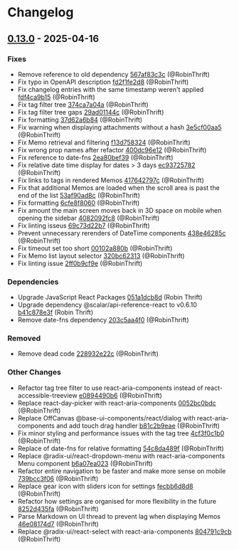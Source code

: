 # Changelog

## [0.13.0](https://github.com/RobinThrift/conveyor/releases/tag/v0.13.0) - 2025-04-16

### <!-- 1 -->Fixes

- Remove reference to old dependency [567af83c3c](https://github.com/RobinThrift/conveyor/commit/567af83c3c8ed2de726625036e152b4d0fe20e13) (@RobinThrift)
- Fix typo in OpenAPI description [fd2f1fe2d8](https://github.com/RobinThrift/conveyor/commit/fd2f1fe2d86361ab51481604c2ab5e3cfa63e483) (@RobinThrift)
- Fix changelog entries with the same timestamp weren't applied [fdf4ca9b15](https://github.com/RobinThrift/conveyor/commit/fdf4ca9b1505538af0c59f80d6231e93e5517317) (@RobinThrift)
- Fix tag filter tree [374ca7a04a](https://github.com/RobinThrift/conveyor/commit/374ca7a04a7cd6d790579e706e4e42593d1a8c92) (@RobinThrift)
- Fix tag filter tree gaps [29ad01144c](https://github.com/RobinThrift/conveyor/commit/29ad01144cdcbffa4a741b29ff149fc2ba066acd) (@RobinThrift)
- Fix formatting [37d62a6b84](https://github.com/RobinThrift/conveyor/commit/37d62a6b84c62611a50ae6be306076cc33b810dd) (@RobinThrift)
- Fix warning when displaying attachments without a hash [3e5cf00aa5](https://github.com/RobinThrift/conveyor/commit/3e5cf00aa5725529d3127f993845d76199e358f3) (@RobinThrift)
- Fix Memo retrieval and filtering [f13d758324](https://github.com/RobinThrift/conveyor/commit/f13d7583244e6139cb3cda00eeffaa2dea6dd560) (@RobinThrift)
- Fix wrong prop names after refactor [400dc96e12](https://github.com/RobinThrift/conveyor/commit/400dc96e12d60c698891ee6a8d80eb58ea4412f0) (@RobinThrift)
- Fix reference to date-fns [2ea80bef39](https://github.com/RobinThrift/conveyor/commit/2ea80bef39b0eddfca38486b3f6f59a3c1970d62) (@RobinThrift)
- Fix relative date time display for dates > 3 days [ec93725782](https://github.com/RobinThrift/conveyor/commit/ec93725782ff092be605d4911557508e14ef2f29) (@RobinThrift)
- Fix links to tags in rendered Memos [417642797c](https://github.com/RobinThrift/conveyor/commit/417642797caa0e662bc1e65570c497ba75714e49) (@RobinThrift)
- Fix that additional Memos are loaded when the scroll area is past the end of the list [53af90ad8c](https://github.com/RobinThrift/conveyor/commit/53af90ad8c715ff9ba6fba7a4536948668cb63f9) (@RobinThrift)
- Fix formatting [6cfe8f8060](https://github.com/RobinThrift/conveyor/commit/6cfe8f80605c383e421f58219f1345c97b159f89) (@RobinThrift)
- Fix amount the main screen moves back in 3D space on mobile when opening the sidebar [4082092fc8](https://github.com/RobinThrift/conveyor/commit/4082092fc85440d48db9cec0114fdcfa13564294) (@RobinThrift)
- Fix linting isseus [69c73d22b7](https://github.com/RobinThrift/conveyor/commit/69c73d22b7d7192cb7afa52acb8f6e85491352d4) (@RobinThrift)
- Prevent unnecessary rerenders of DateTime components [438e46285c](https://github.com/RobinThrift/conveyor/commit/438e46285ca077f79c718d4475d6c53d0128e3eb) (@RobinThrift)
- Fix timeout set too short [00102a880b](https://github.com/RobinThrift/conveyor/commit/00102a880b7c47a3feb2e39b5df793bdfaf80815) (@RobinThrift)
- Fix Memo list layout selector [320bc62313](https://github.com/RobinThrift/conveyor/commit/320bc623131a7b9504fa486db85df1355e933834) (@RobinThrift)
- Fix linting issue [2ff0b9cf9e](https://github.com/RobinThrift/conveyor/commit/2ff0b9cf9e9bc8ec36133bbffb100735c2ef938d) (@RobinThrift)

### <!-- 4 -->Dependencies

- Upgrade JavaScript React Packages [051a1dcb8d](https://github.com/RobinThrift/conveyor/commit/051a1dcb8d9586bc51663ec72d8bbe89d71182c6) (Robin Thrift)
- Upgrade dependency @scalar/api-reference-react to v0.6.10 [b41c878e3f](https://github.com/RobinThrift/conveyor/commit/b41c878e3f2bdfe49aa2e8f24e9ad1ef50b87ac1) (Robin Thrift)
- Remove date-fns dependency [203c5aa4f0](https://github.com/RobinThrift/conveyor/commit/203c5aa4f0329997604728f25c0d30f2b2e2a5e2) (@RobinThrift)

### <!-- 5 -->Removed

- Remove dead code [228932e22c](https://github.com/RobinThrift/conveyor/commit/228932e22cc3c144692d984ec19af94cb67fb835) (@RobinThrift)

### <!-- 6 -->Other Changes

- Refactor tag tree filter to use react-aria-components instead of react-accessible-treeview [e0894490b6](https://github.com/RobinThrift/conveyor/commit/e0894490b6f5ee39a27fd61024c6603bc6fa2881) (@RobinThrift)
- Replace react-day-picker with react-aria-components [0052bc0bdc](https://github.com/RobinThrift/conveyor/commit/0052bc0bdcfe1942cf7d1aeb184c7dce50a41936) (@RobinThrift)
- Replace OffCanvas @base-ui-components/react/dialog with react-aria-components and add touch drag handler [b81c2b9eae](https://github.com/RobinThrift/conveyor/commit/b81c2b9eaebb7fb4ecd3e57c987544b518392f1f) (@RobinThrift)
- Fix minor styling and performance issues with the tag tree [4cf3f0c1b0](https://github.com/RobinThrift/conveyor/commit/4cf3f0c1b0d95c7c6109063223a822c6cb09d306) (@RobinThrift)
- Replace of date-fns for relative formatting [54c8da489f](https://github.com/RobinThrift/conveyor/commit/54c8da489f32eddc94d0a1d51d82692cbf7333cf) (@RobinThrift)
- Replace @radix-ui/react-dropdown-menu with react-aria-components Menu component [b6a07ea023](https://github.com/RobinThrift/conveyor/commit/b6a07ea023e115556b429423a073ef301671d905) (@RobinThrift)
- Refactor entire navigation to be faster and make more sense on mobile [739bcc3f06](https://github.com/RobinThrift/conveyor/commit/739bcc3f065b0cc032c4c599b72cc7ab4cc1b96c) (@RobinThrift)
- Replace gear icon with sliders icon for settings [fecbb6d8d8](https://github.com/RobinThrift/conveyor/commit/fecbb6d8d8120b833e24e2ab888eaf324be4ebc9) (@RobinThrift)
- Refactor how settings are organised for more flexibility in the future [8252d435fa](https://github.com/RobinThrift/conveyor/commit/8252d435fa81d2475e671118d5d34ea09d2335e2) (@RobinThrift)
- Parse Markdown on UI thread to prevent lag when displaying Memos [46e08174d7](https://github.com/RobinThrift/conveyor/commit/46e08174d7a383782ac27384a407b890f09c92be) (@RobinThrift)
- Replace @radix-ui/react-select with react-aria-components [804791c9cb](https://github.com/RobinThrift/conveyor/commit/804791c9cb4edabfb6a4db49ea3bc74ef2016ca1) (@RobinThrift)

[0.13.0]: https://github.com/RobinThrift/conveyor/compare/v0.12.4..v0.13.0

